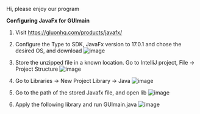 Hi, please enjoy our program

**Configuring JavaFx for GUImain**
1. Visit https://gluonhq.com/products/javafx/ 
2. Configure the Type to SDK, JavaFx version to 17.0.1 and chose the desired OS, and download
![image](https://user-images.githubusercontent.com/79058106/141708873-bd129db6-fc4b-497d-9461-5a65a6f80ea4.png)

3. Store the unzipped file in a known location. Go to IntelliJ project, File -> Project Structure
![image](https://user-images.githubusercontent.com/79058106/141709028-df52bad1-f0a7-4e7b-bea0-48a98412bdc2.png)
4. Go to Libraries -> New Project Library -> Java
![image](https://user-images.githubusercontent.com/79058106/141709119-e404ff19-806f-442e-8376-f56f91596fa7.png)
5. Go to the path of the stored Javafx file, and open lib
![image](https://user-images.githubusercontent.com/79058106/141709228-6429087a-6d67-4b89-bdd2-b69f8025f40a.png)
6. Apply the following library and run GUImain.java
![image](https://user-images.githubusercontent.com/79058106/141709268-c4925238-9352-4ee3-8976-54020cb8d1a9.png)

